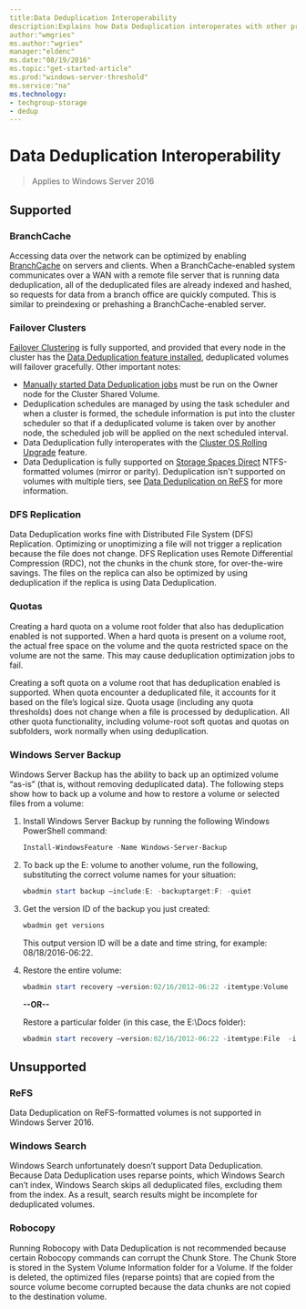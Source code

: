 ```yaml
---
title:Data Deduplication Interoperability  
description:Explains how Data Deduplication interoperates with other products/services.  
author:"wmgries"  
ms.author:"wgries"   
manager:"eldenc"  
ms.date:"08/19/2016"   
ms.topic:"get-started-article"  
ms.prod:"windows-server-threshold"  
ms.service:"na"  
ms.technology:
- techgroup-storage
- dedup
---
```


# Data Deduplication Interoperability
> Applies to Windows Server 2016

## <a id="supported"></a>Supported
### <a id="supported-branchcache"></a>BranchCache
Accessing data over the network can be optimized by enabling [BranchCache](../../networking/branchcache/branchcache.md) on servers and clients. When a BranchCache-enabled system communicates over a WAN with a remote file server that is running data deduplication, all of the deduplicated files are already indexed and hashed, so requests for data from a branch office are quickly computed. This is similar to preindexing or prehashing a BranchCache-enabled server.

### <a id="supported-clusters"></a>Failover Clusters
[Failover Clustering](../../compute/failover-clustering/failover-clustering.md) is fully supported, and provided that every node in the cluster has the [Data Deduplication feature installed](install-enable.md#install-dedup), deduplicated volumes will failover gracefully. Other important notes: 
* [Manually started Data Deduplication jobs](run.md#running-dedup-jobs-manually) must be run on the Owner node for the Cluster Shared Volume.
* Deduplication schedules are managed by using the task scheduler and when a cluster is formed, the schedule information is put into the cluster scheduler so that if a deduplicated volume is taken over by another node, the scheduled job will be applied on the next scheduled interval.
* Data Deduplication fully interoperates with the [Cluster OS Rolling Upgrade](../../compute/failover-clustering/cluster-operating-system-rolling-upgrade.md) feature.
* Data Deduplication is fully supported on [Storage Spaces Direct](../storage-spaces/storage-spaces-direct-windows-server-2016.md) NTFS-formatted volumes (mirror or parity). Deduplication isn't supported on volumes with multiple tiers, see [Data Deduplication on ReFS](interop.md#unsupported-refs) for more information.

### <a id="supported-dfsr"></a>DFS Replication
Data Deduplication works fine with Distributed File System (DFS) Replication. Optimizing or unoptimizing a file will not trigger a replication because the file does not change. DFS Replication uses Remote Differential Compression (RDC), not the chunks in the chunk store, for over-the-wire savings. The files on the replica can also be optimized by using deduplication if the replica is using Data Deduplication.

### <a id="supported-quotas"></a>Quotas
Creating a hard quota on a volume root folder that also has deduplication enabled is not supported. When a hard quota is present on a volume root, the actual free space on the volume and the quota restricted space on the volume are not the same. This may cause deduplication optimization jobs to fail.

Creating a soft quota on a volume root that has deduplication enabled is supported. When quota encounter a deduplicated file, it accounts for it based on the file’s logical size. Quota usage (including any quota thresholds) does not change when a file is processed by deduplication. All other quota functionality, including volume-root soft quotas and quotas on subfolders, work normally when using deduplication.

### <a id="supported-windows-server-backup"></a>Windows Server Backup
Windows Server Backup has the ability to back up an optimized volume “as-is” (that is, without removing deduplicated data). The following steps show how to back up a volume and how to restore a volume or selected files from a volume:
1. Install Windows Server Backup by running the following Windows PowerShell command:  
    ```PowerShell
    Install-WindowsFeature -Name Windows-Server-Backup
    ```

2. To back up the E: volume to another volume, run the following, substituting the correct volume names for your situation:  
    ```PowerShell
    wbadmin start backup –include:E: -backuptarget:F: -quiet
    ```

3. Get the version ID of the backup you just created:
    ```PowerShell 
    wbadmin get versions
    ```

    This output version ID will be a date and time string, for example: 08/18/2016-06:22.

4. Restore the entire volume:
    ```PowerShell
    wbadmin start recovery –version:02/16/2012-06:22 -itemtype:Volume  -items:E: -recoveryTarget:E:
    ```

    **--OR--**  

    Restore a particular folder (in this case, the E:\Docs folder):
    ```PowerShell
    wbadmin start recovery –version:02/16/2012-06:22 -itemtype:File  -items:E:\Docs  -recursive
    ```

## <a id="unsupported"></a>Unsupported
### <a id="unsupported-refs"></a>ReFS
Data Deduplication on ReFS-formatted volumes is not supported in Windows Server 2016.

### <a id="unsupported-windows-search"></a>Windows Search
Windows Search unfortunately doesn’t support Data Deduplication. Because Data Deduplication uses reparse points, which Windows Search can’t index, Windows Search skips all deduplicated files, excluding them from the index. As a result, search results might be incomplete for deduplicated volumes.

### <a id="unsupported-robocopy"></a>Robocopy
Running Robocopy with Data Deduplication is not recommended because certain Robocopy commands can corrupt the Chunk Store. The Chunk Store is stored in the System Volume Information folder for a Volume. If the folder is deleted, the optimized files (reparse points) that are copied from the source volume become corrupted because the data chunks are not copied to the destination volume.  
